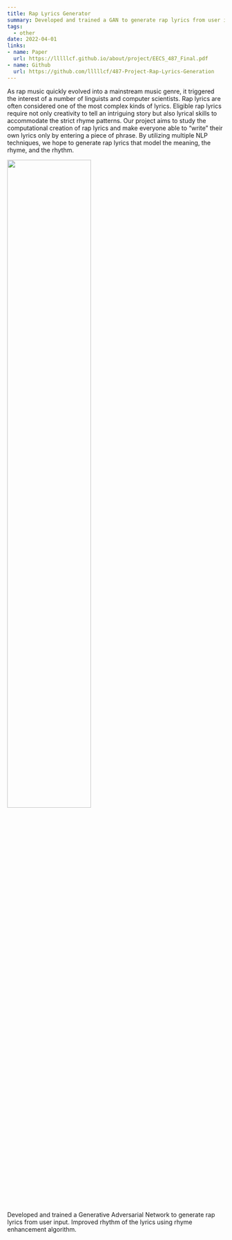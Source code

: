 ```yaml
---
title: Rap Lyrics Generator
summary: Developed and trained a GAN to generate rap lyrics from user inputs.
tags:
  - other
date: 2022-04-01
links:
- name: Paper
  url: https://lllllcf.github.io/about/project/EECS_487_Final.pdf
- name: Github
  url: https://github.com/lllllcf/487-Project-Rap-Lyrics-Generation
---
```


As rap music quickly evolved into a mainstream music genre, it triggered the interest of a number of linguists and computer scientists. Rap lyrics are often considered one of the most complex kinds of lyrics. Eligible rap lyrics require not only creativity to tell an intriguing story but also lyrical skills to accommodate the strict rhyme patterns. Our project aims to study the computational creation of rap lyrics and make everyone able to “write” their own lyrics only by entering a piece of phrase. By utilizing multiple NLP techniques, we hope to generate rap lyrics that model the meaning, the rhyme, and the rhythm.

<img src="https://lllllcf.github.io/about/src/487.png" style="width: 62%;" />

Developed and trained a Generative Adversarial Network to generate rap lyrics from user input. Improved rhythm of the lyrics using rhyme enhancement algorithm.